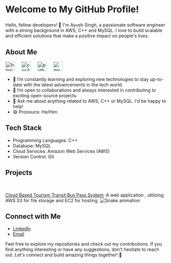# Welcome to My GitHub Profile!

###
Hello, fellow developers! 👋 I'm Ayush Singh, a passionate software engineer with a strong background in AWS, C++ and MySQL. I love to build scalable and efficient solutions that make a positive impact on people's lives. 
###

## About Me
<div align="left">
  <img src="https://cdn.jsdelivr.net/gh/devicons/devicon/icons/html5/html5-original.svg" height="30" alt="html5 logo"  />
  <img width="12" />
  <img src="https://cdn.jsdelivr.net/gh/devicons/devicon/icons/css3/css3-original.svg" height="30" alt="css3 logo"  />
  <img width="12" />
  <img src="https://cdn.jsdelivr.net/gh/devicons/devicon/icons/python/python-original.svg" height="30" alt="python logo"  />
  <img width="12" />
  <img src="https://cdn.jsdelivr.net/gh/devicons/devicon/icons/mysql/mysql-original.svg" height="30" alt="mysql logo"  />
</div>

- 🌱 I’m constantly learning and exploring new technologies to stay up-to-date with the latest advancements in the tech world.
- 🤝 I’m open to collaborations and always interested in contributing to exciting open-source projects.
- 💬 Ask me about anything related to AWS, C++ or MySQL. I'd be happy to help!
- 😄 Pronouns: He/Him
###

## Tech Stack
- Programming Languages: C++
- Database: MySQL
- Cloud Services: Amazon Web Services (AWS)
- Version Control: Git
###

## Projects
<br clear="both">

 [Cloud Based Tourism Transit Bus Pass System](https://github.com/ayush2883/Cloud-Based-Tourism-Transit-Pass-System.git): A web application , utilizing AWS S3 for file storage and EC2 for hosting.
<img src="https://raw.githubusercontent.com/ayush2883/ayush2883/output/snake.svg" alt="Snake animation" />

## Connect with Me

- [LinkedIn](https://www.linkedin.com/in/ayush-singh-9b6a78206/)
- [Email](mailto:ayush561singh@gmail.com)

Feel free to explore my repositories and check out my contributions. If you find anything interesting or have any suggestions, don't hesitate to reach out. Let's connect and build amazing things together! 🚀
###
